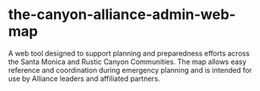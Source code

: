 # the-canyon-alliance-admin-web-map
A web tool designed to support planning and preparedness efforts across the Santa Monica and Rustic Canyon Communities. The map allows easy reference and coordination during emergency planning and is intended for use by Alliance leaders and affiliated partners.
